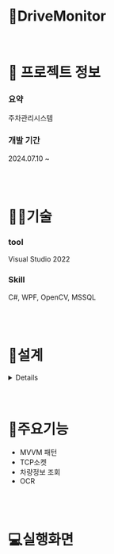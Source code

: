 # 🚗DriveMonitor

<br />

# 📄 프로젝트 정보

### 요약

주차관리시스템

### 개발 기간

2024.07.10 ~

<br />
<br />

# 👩‍🔧기술

### tool
Visual Studio 2022

### Skill

C#, WPF, OpenCV, MSSQL

<br />
<br />

# 📝설계

<details>
</details>

<br />
<br />

# 🔑주요기능

- MVVM 패턴
- TCP소켓
- 차량정보 조회
- OCR

<br />
<br />

# 💻실행화면


<br />
<br />
